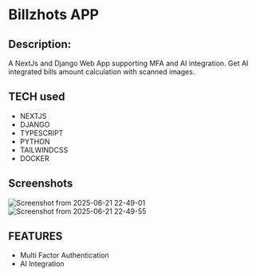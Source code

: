 # Billzhots APP

## Description:
A NextJs and Django Web App supporting MFA and AI integration. Get AI integrated bills amount calculation with scanned images.

## TECH used


- NEXTJS
- DJANGO
- TYPESCRIPT
- PYTHON
- TAILWINDCSS
- DOCKER

  
## Screenshots

![Screenshot from 2025-06-21 22-49-01](https://github.com/user-attachments/assets/40c55e29-0a0a-445a-965d-2cfbcce156d5)
![Screenshot from 2025-06-21 22-49-55](https://github.com/user-attachments/assets/2a5f0357-bf62-4833-8694-06422cbbf404)



## FEATURES

- Multi Factor Authentication
- AI Integration

